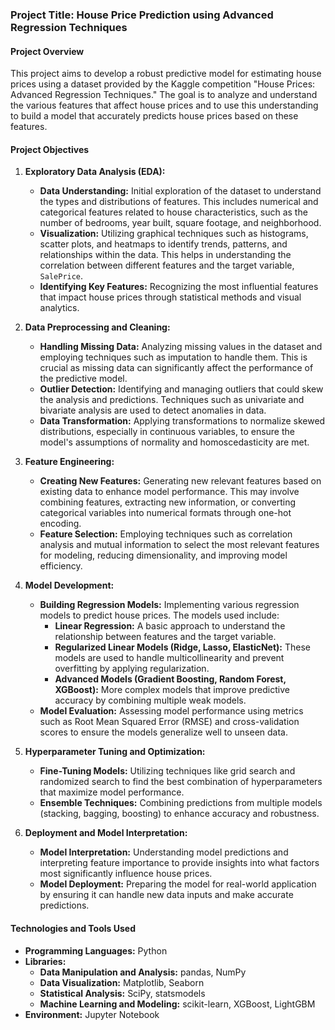 ### Project Title: **House Price Prediction using Advanced Regression Techniques**

#### Project Overview

This project aims to develop a robust predictive model for estimating house prices using a dataset provided by the Kaggle competition "House Prices: Advanced Regression Techniques." The goal is to analyze and understand the various features that affect house prices and to use this understanding to build a model that accurately predicts house prices based on these features.

#### Project Objectives

1. **Exploratory Data Analysis (EDA):** 
   - **Data Understanding:** Initial exploration of the dataset to understand the types and distributions of features. This includes numerical and categorical features related to house characteristics, such as the number of bedrooms, year built, square footage, and neighborhood.
   - **Visualization:** Utilizing graphical techniques such as histograms, scatter plots, and heatmaps to identify trends, patterns, and relationships within the data. This helps in understanding the correlation between different features and the target variable, `SalePrice`.
   - **Identifying Key Features:** Recognizing the most influential features that impact house prices through statistical methods and visual analytics.

2. **Data Preprocessing and Cleaning:**
   - **Handling Missing Data:** Analyzing missing values in the dataset and employing techniques such as imputation to handle them. This is crucial as missing data can significantly affect the performance of the predictive model.
   - **Outlier Detection:** Identifying and managing outliers that could skew the analysis and predictions. Techniques such as univariate and bivariate analysis are used to detect anomalies in data.
   - **Data Transformation:** Applying transformations to normalize skewed distributions, especially in continuous variables, to ensure the model's assumptions of normality and homoscedasticity are met.

3. **Feature Engineering:**
   - **Creating New Features:** Generating new relevant features based on existing data to enhance model performance. This may involve combining features, extracting new information, or converting categorical variables into numerical formats through one-hot encoding.
   - **Feature Selection:** Employing techniques such as correlation analysis and mutual information to select the most relevant features for modeling, reducing dimensionality, and improving model efficiency.

4. **Model Development:**
   - **Building Regression Models:** Implementing various regression models to predict house prices. The models used include:
     - **Linear Regression:** A basic approach to understand the relationship between features and the target variable.
     - **Regularized Linear Models (Ridge, Lasso, ElasticNet):** These models are used to handle multicollinearity and prevent overfitting by applying regularization.
     - **Advanced Models (Gradient Boosting, Random Forest, XGBoost):** More complex models that improve predictive accuracy by combining multiple weak models.
   - **Model Evaluation:** Assessing model performance using metrics such as Root Mean Squared Error (RMSE) and cross-validation scores to ensure the models generalize well to unseen data.

5. **Hyperparameter Tuning and Optimization:**
   - **Fine-Tuning Models:** Utilizing techniques like grid search and randomized search to find the best combination of hyperparameters that maximize model performance.
   - **Ensemble Techniques:** Combining predictions from multiple models (stacking, bagging, boosting) to enhance accuracy and robustness.

6. **Deployment and Model Interpretation:**
   - **Model Interpretation:** Understanding model predictions and interpreting feature importance to provide insights into what factors most significantly influence house prices.
   - **Model Deployment:** Preparing the model for real-world application by ensuring it can handle new data inputs and make accurate predictions.

#### Technologies and Tools Used

- **Programming Languages:** Python
- **Libraries:** 
  - **Data Manipulation and Analysis:** pandas, NumPy
  - **Data Visualization:** Matplotlib, Seaborn
  - **Statistical Analysis:** SciPy, statsmodels
  - **Machine Learning and Modeling:** scikit-learn, XGBoost, LightGBM
- **Environment:** Jupyter Notebook




